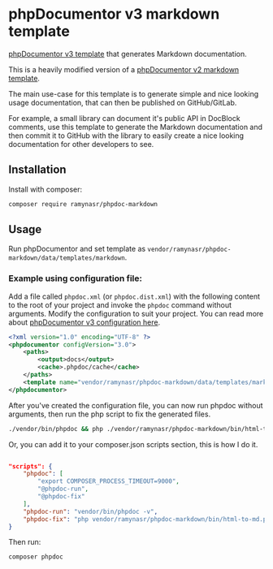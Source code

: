 # phpDocumentor v3 markdown template

[phpDocumentor v3 template](https://docs.phpdoc.org/3.0/guide/features/theming/index.html) that generates Markdown documentation.

This is a heavily modified version of a [phpDocumentor v2 markdown template](https://github.com/fr3nch13/phpdoc-markdown).

The main use-case for this template is to generate simple and nice looking usage documentation, that can then be published on GitHub/GitLab.

For example, a small library can document it's public API in DocBlock comments, use this template to generate the Markdown documentation and then commit it to GitHub with the library to easily create a nice looking documentation for other developers to see.

## Installation

Install with composer:

```bash
composer require ramynasr/phpdoc-markdown
```

## Usage

Run phpDocumentor and set template as `vendor/ramynasr/phpdoc-markdown/data/templates/markdown`.

### Example using configuration file:

Add a file called `phpdoc.xml` (or `phpdoc.dist.xml`) with the following content to the root of your project and invoke the `phpdoc` command without arguments.
Modify the configuration to suit your project. You can read more about [phpDocumentor v3 configuration here](https://docs.phpdoc.org/3.0/guide/references/configuration.html).

```xml
<?xml version="1.0" encoding="UTF-8" ?>
<phpdocumentor configVersion="3.0">
    <paths>
        <output>docs</output>
        <cache>.phpdoc/cache</cache>
    </paths>
    <template name="vendor/ramynasr/phpdoc-markdown/data/templates/markdown" />
</phpdocumentor>
```

After you've created the configuration file, you can now run phpdoc without arguments, then run the php script to fix the generated files.

```bash
./vendor/bin/phpdoc && php ./vendor/ramynasr/phpdoc-markdown/bin/html-to-md.php --dir="docs"
```

Or, you can add it to your composer.json scripts section, this is how I do it.

```json

"scripts": {
    "phpdoc": [
        "export COMPOSER_PROCESS_TIMEOUT=9000",
        "@phpdoc-run",
        "@phpdoc-fix"
    ],
    "phpdoc-run": "vendor/bin/phpdoc -v",
    "phpdoc-fix": "php vendor/ramynasr/phpdoc-markdown/bin/html-to-md.php"
}
```

Then run:
```bash
composer phpdoc
```
